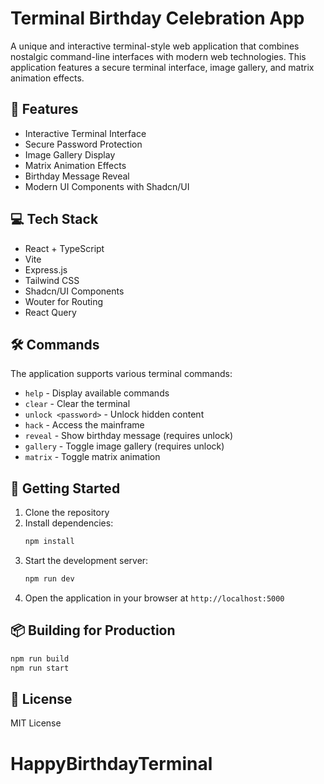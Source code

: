 
# Terminal Birthday Celebration App

A unique and interactive terminal-style web application that combines nostalgic command-line interfaces with modern web technologies. This application features a secure terminal interface, image gallery, and matrix animation effects.

## 🚀 Features

- Interactive Terminal Interface
- Secure Password Protection
- Image Gallery Display
- Matrix Animation Effects
- Birthday Message Reveal
- Modern UI Components with Shadcn/UI

## 💻 Tech Stack

- React + TypeScript
- Vite
- Express.js
- Tailwind CSS
- Shadcn/UI Components
- Wouter for Routing
- React Query

## 🛠️ Commands

The application supports various terminal commands:

- `help` - Display available commands
- `clear` - Clear the terminal
- `unlock <password>` - Unlock hidden content
- `hack` - Access the mainframe
- `reveal` - Show birthday message (requires unlock)
- `gallery` - Toggle image gallery (requires unlock)
- `matrix` - Toggle matrix animation

## 🚦 Getting Started

1. Clone the repository
2. Install dependencies:
   ```bash
   npm install
   ```
3. Start the development server:
   ```bash
   npm run dev
   ```
4. Open the application in your browser at `http://localhost:5000`

## 📦 Building for Production

```bash
npm run build
npm run start
```

## 📝 License

MIT License
# HappyBirthdayTerminal
